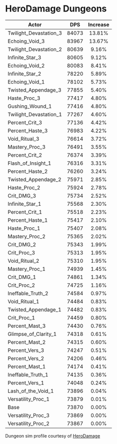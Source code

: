 # HeroDamage Dungeons
| Actor | DPS | Increase |
|---|:---:|:---:|
|Twilight_Devastation_3|84073|13.81%|
|Echoing_Void_3|83967|13.67%|
|Twilight_Devastation_2|80639|9.16%|
|Infinite_Star_3|80605|9.12%|
|Echoing_Void_2|80083|8.41%|
|Infinite_Star_2|78220|5.89%|
|Echoing_Void_1|78102|5.73%|
|Twisted_Appendage_3|77855|5.40%|
|Haste_Proc_3|77417|4.80%|
|Gushing_Wound_1|77416|4.80%|
|Twilight_Devastation_1|77267|4.60%|
|Percent_Crit_3|77136|4.42%|
|Percent_Haste_3|76983|4.22%|
|Void_Ritual_3|76614|3.72%|
|Mastery_Proc_3|76491|3.55%|
|Percent_Crit_2|76374|3.39%|
|Flash_of_Insight_1|76316|3.31%|
|Percent_Haste_2|76260|3.24%|
|Twisted_Appendage_2|75971|2.85%|
|Haste_Proc_2|75924|2.78%|
|Crit_DMG_3|75734|2.52%|
|Infinite_Star_1|75568|2.30%|
|Percent_Crit_1|75518|2.23%|
|Percent_Haste_1|75417|2.10%|
|Haste_Proc_1|75407|2.08%|
|Mastery_Proc_2|75365|2.02%|
|Crit_DMG_2|75343|1.99%|
|Crit_Proc_3|75313|1.95%|
|Void_Ritual_2|75310|1.95%|
|Mastery_Proc_1|74939|1.45%|
|Crit_DMG_1|74861|1.34%|
|Crit_Proc_2|74725|1.16%|
|Ineffable_Truth_2|74584|0.97%|
|Void_Ritual_1|74484|0.83%|
|Twisted_Appendage_1|74482|0.83%|
|Crit_Proc_1|74459|0.80%|
|Percent_Mast_3|74430|0.76%|
|Glimpse_of_Clarity_1|74318|0.61%|
|Percent_Mast_2|74315|0.60%|
|Percent_Vers_3|74247|0.51%|
|Percent_Vers_2|74206|0.46%|
|Percent_Mast_1|74174|0.41%|
|Ineffable_Truth_1|74135|0.36%|
|Percent_Vers_1|74048|0.24%|
|Lash_of_the_Void_1|73896|0.04%|
|Versatility_Proc_1|73879|0.01%|
|Base|73870|0.00%|
|Versatility_Proc_3|73869|0.00%|
|Versatility_Proc_2|73867|0.00%|

 Dungeon sim profile courtesy of [HeroDamage](https://www.herodamage.com/)